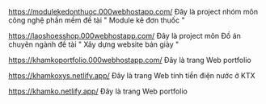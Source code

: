 https://modulekedonthuoc.000webhostapp.com/   Đây là project nhóm môn công nghệ phần mềm đề tài " Module kê đơn thuốc "


https://laoshoesshop.000webhostapp.com/      Đây là project môn Đồ án chuyên ngành đề tài " Xây dựng website bán giày "

https://khamkoportfolio.000webhostapp.com/     Đây là trang Web portfolio


https://khamkoxys.netlify.app/     Đây là trang Web tính tiền điện nước ở KTX

https://khamko.netlify.app/       Đây là trang Web portfolio
